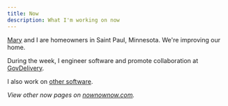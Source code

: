 ```yaml
---
title: Now
description: What I'm working on now
---
```


[Mary](http://mary.marek-spartz.org) and I are homeowners in Saint Paul,
Minnesota. We're improving our home.

During the week, I engineer software and promote collaboration at
[GovDelivery](https://www.govdelivery.com/).

I also work on [other software](https://github.com/zeckalpha?tab=repositories).

_View other now pages on [nownownow.com](http://nownownow.com/)._

